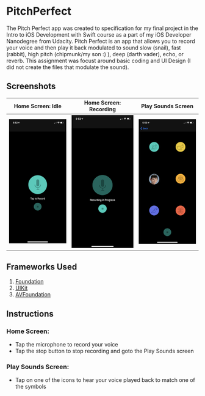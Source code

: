 # PitchPerfect
The Pitch Perfect app was created to specification for my final project in the Intro to iOS Development with Swift course as a part of my iOS Developer Nanodegree from Udacity. Pitch Perfect is an app that allows you to record your voice and then play it back modulated to sound slow (snail), fast (rabbit), high pitch (chipmunk/my son :) ), deep (darth vader), echo, or reverb. This assignment was focust around basic coding and UI Design (I did not create the files that modulate the sound).


## Screenshots
| Home Screen: Idle | Home Screen: Recording | Play Sounds Screen |
| ----------------- | ---------------------- | ------------------ |
| ![HomeScreen_Idle.PNG](screenshots/HomeScreen_Idle.PNG) | ![HomeScreen_Recording.PNG](screenshots/HomeScreen_Recording.PNG) | ![PlaySoundScreen.PNG](screenshots/PlaySoundScreen.PNG)

## Frameworks Used
1. [Foundation](https://developer.apple.com/documentation/foundation)
2. [UIKit](https://developer.apple.com/documentation/uikit)
3. [AVFoundation](https://developer.apple.com/documentation/avfoundation)

## Instructions

### Home Screen:
- Tap the microphone to record your voice
- Tap the stop button to stop recording and goto the Play Sounds screen

### Play Sounds Screen:
- Tap on one of the icons to hear your voice played back to match one of the symbols